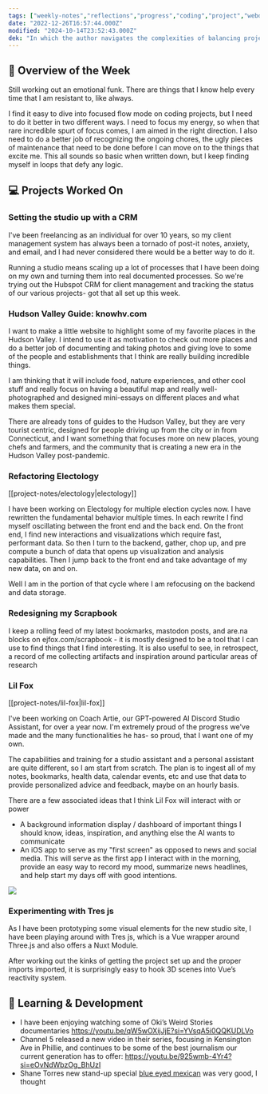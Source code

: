 ```yaml
---
tags: ["weekly-notes","reflections","progress","coding","project","webdesign","vue","data","visualization","design"]
date: "2022-12-26T16:57:44.000Z"
modified: "2024-10-14T23:52:43.000Z"
dek: "In which the author navigates the complexities of balancing project management, coding challenges, and personal AI development while exploring new ways to showcase the Hudson Valley and enhance personal organization."
---
```

## 🌟 Overview of the Week

Still working out an emotional funk. There are things that I know help every time that I am resistant to, like always.

I find it easy to dive into focused flow mode on coding projects, but I need to do it better in two different ways. I need to focus my energy, so when that rare incredible spurt of focus comes, I am aimed in the right direction. I also need to do a better job of recognizing the ongoing chores, the ugly pieces of maintenance that need to be done before I can move on to the things that excite me. This all sounds so basic when written down, but I keep finding myself in loops that defy any logic.

## 💻 Projects Worked On

### Setting the studio up with a CRM

I've been freelancing as an individual for over 10 years, so my client management system has always been a tornado of post-it notes, anxiety, and email, and I had never considered there would be a better way to do it.

Running a studio means scaling up a lot of processes that I have been doing on my own and turning them into real documented processes. So we're trying out the Hubspot CRM for client management and tracking the status of our various projects- got that all set up this week.

### Hudson Valley Guide: knowhv.com

I want to make a little website to highlight some of my favorite places in the Hudson Valley. I intend to use it as motivation to check out more places and do a better job of documenting and taking photos and giving love to some of the people and establishments that I think are really building incredible things.

I am thinking that it will include food, nature experiences, and other cool stuff and really focus on having a beautiful map and really well-photographed and designed mini-essays on different places and what makes them special.

There are already tons of guides to the Hudson Valley, but they are very tourist centric, designed for people driving up from the city or in from Connecticut, and I want something that focuses more on new places, young chefs and farmers, and the community that is creating a new era in the Hudson Valley post-pandemic.

### Refactoring Electology

[[project-notes/electology|electology]]

I have been working on Electology for multiple election cycles now. I have rewritten the fundamental behavior multiple times. In each rewrite I find myself oscillating between the front end and the back end. On the front end, I find new interactions and visualizations which require fast, performant data. So then I turn to the backend, gather, chop up, and pre compute a bunch of data that opens up visualization and analysis capabilities. Then I jump back to the front end and take advantage of my new data, on and on.

Well I am in the portion of that cycle where I am refocusing on the backend and data storage.

### Redesigning my Scrapbook

I keep a rolling feed of my latest bookmarks, mastodon posts, and are.na blocks on ejfox.com/scrapbook - it is mostly designed to be a tool that I can use to find things that I find interesting. It is also useful to see, in retrospect, a record of me collecting artifacts and inspiration around particular areas of research

### Lil Fox

[[project-notes/lil-fox|lil-fox]]

I've been working on Coach Artie, our GPT-powered AI Discord Studio Assistant, for over a year now. I'm extremely proud of the progress we've made and the many functionalities he has- so proud, that I want one of my own.

The capabilities and training for a studio assistant and a personal assistant are quite different, so I am start from scratch. The plan is to ingest all of my notes, bookmarks, health data, calendar events, etc and use that data to provide personalized advice and feedback, maybe on an hourly basis.

There are a few associated ideas that I think Lil Fox will interact with or power

- A background information display / dashboard of important things I should know, ideas, inspiration, and anything else the AI wants to communicate
- An iOS app to serve as my "first screen" as opposed to news and social media. This will serve as the first app I interact with in the morning, provide an easy way to record my mood, summarize news headlines, and help start my days off with good intentions.

![](http://res.cloudinary.com/ejf/image/upload/v1704946412/Screenshot_2024-01-10_at_11.13.19_PM.png)

### Experimenting with Tres js

As I have been prototyping some visual elements for the new studio site, I have been playing around with Tres js, which is a Vue wrapper around Three.js and also offers a Nuxt Module.

After working out the kinks of getting the project set up and the proper imports imported, it is surprisingly easy to hook 3D scenes into Vue’s reactivity system.

## 📘 Learning & Development
- I have been enjoying watching some of Oki’s Weird Stories documentaries <https://youtu.be/qW5wOXijJjE?si=YVsqA5i0QQKUDLVo>
- Channel 5 released a new video in their series, focusing in Kensington Ave in Phillie, and continues to be some of the best journalism our current generation has to offer: <https://youtu.be/925wmb-4Yr4?si=eOvNdWbzOg_BhUzI>
- Shane Torres new stand-up special [blue eyed mexican](https://www.youtube.com/watch?v=C9mHurqZh_0) was very good, I thought
